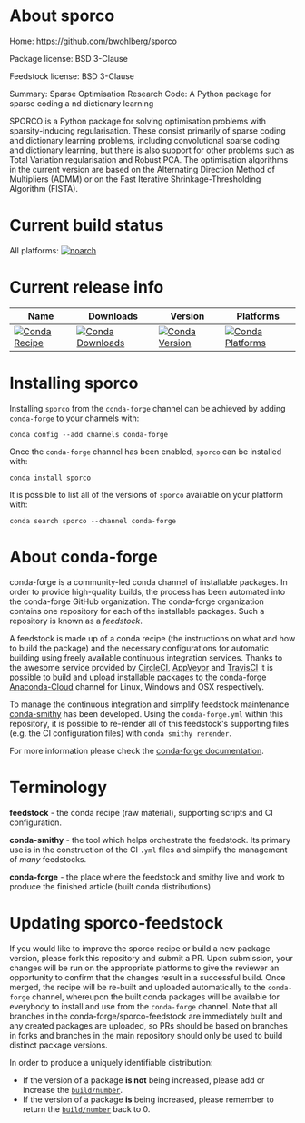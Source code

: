 About sporco
============

Home: https://github.com/bwohlberg/sporco

Package license: BSD 3-Clause

Feedstock license: BSD 3-Clause

Summary: Sparse Optimisation Research Code: A Python package for sparse coding a nd dictionary learning

SPORCO is a Python package for solving optimisation problems with
sparsity-inducing regularisation. These consist primarily of sparse
coding and dictionary learning problems, including convolutional
sparse coding and dictionary learning, but there is also support for
other problems such as Total Variation regularisation and Robust
PCA. The optimisation algorithms in the current version are based
on the Alternating Direction Method of Multipliers (ADMM) or on
the Fast Iterative Shrinkage-Thresholding Algorithm (FISTA).


Current build status
====================

All platforms:
[![noarch](https://img.shields.io/circleci/project/github/conda-forge/sporco-feedstock/master.svg?label=noarch)](https://circleci.com/gh/conda-forge/sporco-feedstock)

Current release info
====================

| Name | Downloads | Version | Platforms |
| --- | --- | --- | --- |
| [![Conda Recipe](https://img.shields.io/badge/recipe-sporco-green.svg)](https://anaconda.org/conda-forge/sporco) | [![Conda Downloads](https://img.shields.io/conda/dn/conda-forge/sporco.svg)](https://anaconda.org/conda-forge/sporco) | [![Conda Version](https://img.shields.io/conda/vn/conda-forge/sporco.svg)](https://anaconda.org/conda-forge/sporco) | [![Conda Platforms](https://img.shields.io/conda/pn/conda-forge/sporco.svg)](https://anaconda.org/conda-forge/sporco) |

Installing sporco
=================

Installing `sporco` from the `conda-forge` channel can be achieved by adding `conda-forge` to your channels with:

```
conda config --add channels conda-forge
```

Once the `conda-forge` channel has been enabled, `sporco` can be installed with:

```
conda install sporco
```

It is possible to list all of the versions of `sporco` available on your platform with:

```
conda search sporco --channel conda-forge
```


About conda-forge
=================

conda-forge is a community-led conda channel of installable packages.
In order to provide high-quality builds, the process has been automated into the
conda-forge GitHub organization. The conda-forge organization contains one repository
for each of the installable packages. Such a repository is known as a *feedstock*.

A feedstock is made up of a conda recipe (the instructions on what and how to build
the package) and the necessary configurations for automatic building using freely
available continuous integration services. Thanks to the awesome service provided by
[CircleCI](https://circleci.com/), [AppVeyor](https://www.appveyor.com/)
and [TravisCI](https://travis-ci.org/) it is possible to build and upload installable
packages to the [conda-forge](https://anaconda.org/conda-forge)
[Anaconda-Cloud](https://anaconda.org/) channel for Linux, Windows and OSX respectively.

To manage the continuous integration and simplify feedstock maintenance
[conda-smithy](https://github.com/conda-forge/conda-smithy) has been developed.
Using the ``conda-forge.yml`` within this repository, it is possible to re-render all of
this feedstock's supporting files (e.g. the CI configuration files) with ``conda smithy rerender``.

For more information please check the [conda-forge documentation](https://conda-forge.org/docs/).

Terminology
===========

**feedstock** - the conda recipe (raw material), supporting scripts and CI configuration.

**conda-smithy** - the tool which helps orchestrate the feedstock.
                   Its primary use is in the construction of the CI ``.yml`` files
                   and simplify the management of *many* feedstocks.

**conda-forge** - the place where the feedstock and smithy live and work to
                  produce the finished article (built conda distributions)


Updating sporco-feedstock
=========================

If you would like to improve the sporco recipe or build a new
package version, please fork this repository and submit a PR. Upon submission,
your changes will be run on the appropriate platforms to give the reviewer an
opportunity to confirm that the changes result in a successful build. Once
merged, the recipe will be re-built and uploaded automatically to the
`conda-forge` channel, whereupon the built conda packages will be available for
everybody to install and use from the `conda-forge` channel.
Note that all branches in the conda-forge/sporco-feedstock are
immediately built and any created packages are uploaded, so PRs should be based
on branches in forks and branches in the main repository should only be used to
build distinct package versions.

In order to produce a uniquely identifiable distribution:
 * If the version of a package **is not** being increased, please add or increase
   the [``build/number``](https://conda.io/docs/user-guide/tasks/build-packages/define-metadata.html#build-number-and-string).
 * If the version of a package **is** being increased, please remember to return
   the [``build/number``](https://conda.io/docs/user-guide/tasks/build-packages/define-metadata.html#build-number-and-string)
   back to 0.
